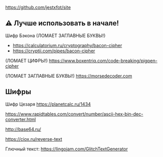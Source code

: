 https://github.com/jestxfot/site

## :warning: Лучше использовать в начале!
Шифр Бэкона (ЛОМАЕТ ЗАГЛАВНЫЕ БУКВЫ!) 

- https://calculatorium.ru/cryptography/bacon-cipher
- https://cryptii.com/pipes/bacon-cipher

(ЛОМАЕТ ЦИФРЫ!) https://www.boxentriq.com/code-breaking/pigpen-cipher

(ЛОМАЕТ ЗАГЛАВНЫЕ БУКВЫ!) https://morsedecoder.com

## Шифры
Шифр Цезаря https://planetcalc.ru/1434 

https://www.rapidtables.com/convert/number/ascii-hex-bin-dec-converter.html

http://base64.ru/

https://ciox.ru/reverse-text

Глючный текст: https://lingojam.com/GlitchTextGenerator
